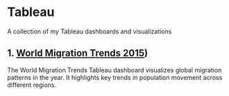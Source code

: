 # Tableau
A collection of my Tableau dashboards and visualizations

## 1. **[World Migration Trends 2015](https://github.com/Vid2501/Tableau/tree/ecdebac44729e5160e16c767c5f5803b1d470064/World%20Migration))**

The World Migration Trends Tableau dashboard visualizes global migration patterns in the year. It highlights key trends in population movement across different regions.







